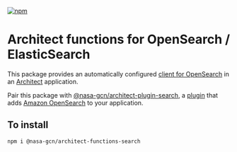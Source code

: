 [![npm](https://img.shields.io/npm/v/@nasa-gcn/architect-functions-search)](https://www.npmjs.com/package/@nasa-gcn/architect-functions-search)

# Architect functions for OpenSearch / ElasticSearch

This package provides an automatically configured [client for OpenSearch](https://opensearch.org/docs/latest/clients/javascript/index/) in an [Architect](https://arc.codes/) application.

Pair this package with [@nasa-gcn/architect-plugin-search](https://github.com/nasa-gcn/architect-plugin-search), a [plugin](https://arc.codes/docs/en/guides/plugins/overview) that adds [Amazon OpenSearch](https://aws.amazon.com/opensearch-service/) to your application.

## To install

```
npm i @nasa-gcn/architect-functions-search
```
